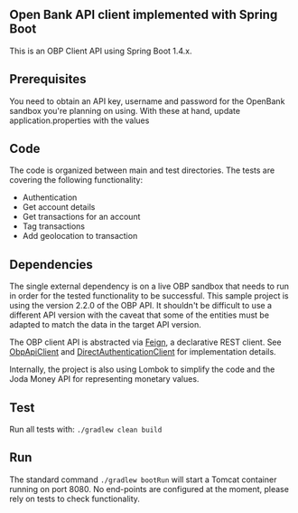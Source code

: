 ## Open Bank API client implemented with Spring Boot
This is an OBP Client API using Spring Boot 1.4.x. 
 
## Prerequisites
 
 You need to obtain an API key, username and password for the OpenBank sandbox you're planning on using.
 With these at hand, update application.properties with the values
 
## Code
 
 The code is organized between main and test directories. The tests are covering the following functionality:
  - Authentication
  - Get account details
  - Get transactions for an account
  - Tag transactions
  - Add geolocation to transaction
 
## Dependencies
 
The single external dependency is on a live OBP sandbox that needs to run in order for the tested functionality to be successful. This sample project is using the version 2.2.0 of the OBP API. It shouldn't be difficult to use a different API version with the caveat that some of the entities must be adapted to match the data in the target API version.
 
The OBP client API is abstracted via [Feign](http://projects.spring.io/spring-cloud/spring-cloud.html#spring-cloud-feign), a declarative REST client. See [ObpApiClient](src/main/java/com/tesobe/obp/api/ObpApiClient.java) and [DirectAuthenticationClient](src/main/java/com/tesobe/obp/api/DirectAuthenticationClient.java) for implementation details.
 
Internally, the project is also using Lombok to simplify the code and the Joda Money API for representing monetary values. 
 
## Test
 
 Run all tests with:
 ```./gradlew clean build```
 
## Run
 
 The standard command ```./gradlew bootRun``` will start a Tomcat container running on port 8080. No end-points are configured at the moment, please rely on tests to check functionality.